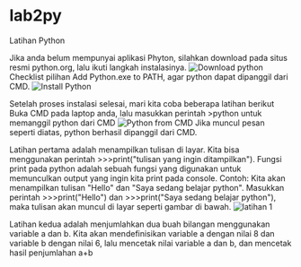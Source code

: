 # lab2py
Latihan Python

Jika anda belum mempunyai aplikasi Phyton, silahkan download pada situs resmi python.org, lalu ikuti langkah instalasinya.
![Download python](https://user-images.githubusercontent.com/116176746/197666495-415a2a51-738f-4cbf-82f8-638e600391c4.png)
Checklist pilihan Add Python.exe to PATH, agar python dapat dipanggil dari CMD.
![Install Python](https://user-images.githubusercontent.com/116176746/197667547-2a765b18-9526-4b10-bcca-f741a4d04852.png)

Setelah proses instalasi selesai, mari kita coba beberapa latihan berikut
Buka CMD pada laptop anda, lalu masukkan perintah >python untuk memanggil python dari CMD
![Python from CMD](https://user-images.githubusercontent.com/116176746/197668235-83ec94b4-add4-4851-9769-7da5cffd1cad.png)
Jika muncul pesan seperti diatas, python berhasil dipanggil dari CMD.

Latihan pertama adalah menampilkan tulisan di layar.
Kita bisa menggunakan perintah >>>print("tulisan yang ingin ditampilkan"). Fungsi print pada python adalah sebuah fungsi yang digunakan untuk memunculkan output yang ingin kita print pada console.
Contoh: Kita akan menampilkan tulisan "Hello" dan "Saya sedang belajar python". Masukkan perintah >>>print("Hello") dan >>>print("Saya sedang belajar python"), maka tulisan akan muncul di layar seperti gambar di bawah.
![latihan 1](https://user-images.githubusercontent.com/116176746/197669533-9238e17a-322f-4e83-8bce-f784638b685a.png)


Latihan kedua adalah menjumlahkan dua buah bilangan menggunakan variable a dan b.
Kita akan mendefinisikan variable a dengan nilai 8 dan variable b dengan nilai 6, lalu mencetak nilai variable a dan b, dan mencetak hasil penjumlahan a+b


